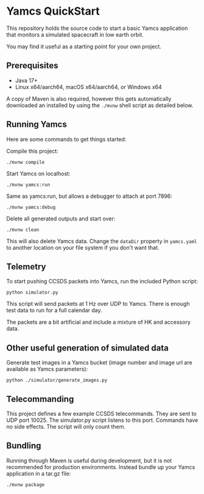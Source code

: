 # Yamcs QuickStart

This repository holds the source code to start a basic Yamcs application that monitors a simulated spacecraft in low earth orbit.

You may find it useful as a starting point for your own project.


## Prerequisites

* Java 17+
* Linux x64/aarch64, macOS x64/aarch64, or Windows x64

A copy of Maven is also required, however this gets automatically downloaded an installed by using the `./mvnw` shell script as detailed below.


## Running Yamcs

Here are some commands to get things started:

Compile this project:

    ./mvnw compile

Start Yamcs on localhost:

    ./mvnw yamcs:run

Same as yamcs:run, but allows a debugger to attach at port 7896:

    ./mvnw yamcs:debug
    
Delete all generated outputs and start over:

    ./mvnw clean

This will also delete Yamcs data. Change the `dataDir` property in `yamcs.yaml` to another location on your file system if you don't want that.


## Telemetry

To start pushing CCSDS packets into Yamcs, run the included Python script:

    python simulator.py

This script will send packets at 1 Hz over UDP to Yamcs. There is enough test data to run for a full calendar day.

The packets are a bit artificial and include a mixture of HK and accessory data.

## Other useful generation of simulated data

Generate test images in a Yamcs bucket (image number and image url are available as Yamcs parameters):

    python ./simulator/generate_images.py 

## Telecommanding

This project defines a few example CCSDS telecommands. They are sent to UDP port 10025. The simulator.py script listens to this port. Commands have no side effects. The script will only count them.


## Bundling

Running through Maven is useful during development, but it is not recommended for production environments. Instead bundle up your Yamcs application in a tar.gz file:

    ./mvnw package

